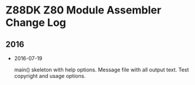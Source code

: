 Z88DK Z80 Module Assembler Change Log
=====================================

2016
----

- 2016-07-19

  main() skeleton with help options. Message file with all output text.
  Test copyright and usage options.
